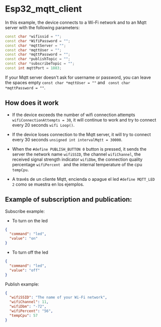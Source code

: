 # Esp32_mqtt_client

In this example, the device connects to a Wi-Fi network and to an Mqtt server with the following parameters:

```cpp
const char *wifissid = "";
const char *WifiPassword = "";
const char *mqttServer = "";
const char *mqttUser = "";
const char *mqttPassword = "";
const char *publishTopic = "";
const char *subscribeTopic = "";
const int mqttPort = 1883;
```

If your Mqtt server doesn't ask for username or password, you can leave the spaces empty `const char *mqttUser = ""` and ` const char *mqttPassword = ""`.


## How does it work

- If the device exceeds the number of wifi connection attempts `wifiConnectionAttempts = 30`, it will continue to work and try to connect every 20 seconds `wifi Loop()`.

- If the device loses connection to the Mqtt server, it will try to connect every 30 seconds `unsigned int intervalMqtt = 30000`.

- When the `#define PUBLISH_BUTTON 0` button is pressed, it sends the server the network name `wifiSSID`, the channel `wifiChannel`, the received signal strength indicator `wifiDbm`, the connection quality percentage `wifiPercent ` and the internal temperature of the cpu `tempCpu`.

- A través de un cliente Mqtt, encienda o apague el led `#define MQTT_LED 2` como se muestra en los ejemplos.


## Example of subscription and publication:

Subscribe example:

- To turn on the led

```json
{
  "command": "led",
  "value": "on"
}
```

- To turn off the led

```json
{
  "command": "led",
  "value": "off"
}
```

Publish example:

```json
{
  "wifiSSID": "The name of your Wi-Fi network",
  "wifiChannel": 11,
  "wifiDbm": "-72",
  "wifiPercent": "56",
  "tempCpu": 57
}
```
